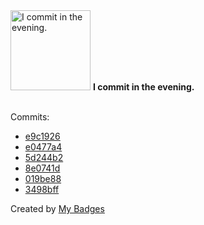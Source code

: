 <img src="https://github.com/my-badges/my-badges/blob/master/src/all-badges/time-of-commit/evening-commits.png?raw=true" alt="I commit in the evening." title="I commit in the evening." width="128">
<strong>I commit in the evening.</strong>
<br><br>

Commits:

- <a href="https://github.com/alexkunin/knigavuhe-rust/commit/e9c1926b6ef5123edf606908e93aca890fc3143b">e9c1926</a>
- <a href="https://github.com/alexkunin/knigavuhe-go/commit/e0477a4323a8e41f543d34426274c15c9db9bfbc">e0477a4</a>
- <a href="https://github.com/alexkunin/structure-parser/commit/5d244b2d6bd9ff22c2fc60c8b27b8c897c704494">5d244b2</a>
- <a href="https://github.com/alexkunin/selenium2php/commit/8e0741d10a996436331013f0207940b35e4427d1">8e0741d</a>
- <a href="https://github.com/alexkunin/devbox/commit/019be88b02ad53ae3a4e2ea1361e331d723abbc3">019be88</a>
- <a href="https://github.com/alexkunin/devbox/commit/3498bff16c177d0258cea69561dea34ecbc5aa33">3498bff</a>


Created by <a href="https://github.com/my-badges/my-badges">My Badges</a>
